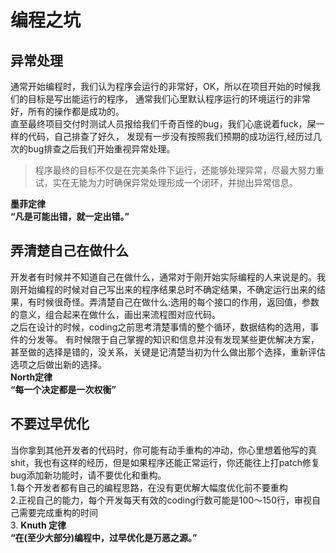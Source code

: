# 编程之坑
## 异常处理
通常开始编程时，我们认为程序会运行的非常好，OK，所以在项目开始的时候我们的目标是写出能运行的程序，
通常我们心里默认程序运行的环境运行的非常好，所有的操作都是成功的。  
直至最终项目交付时测试人员报给我们千奇百怪的bug，我们心底说着fuck，屎一样的代码，自己排查了好久，
发现有一步没有按照我们预期的成功运行,经历过几次的bug排查之后我们开始重视异常处理。  

>程序最终的目标不仅是在完美条件下运行，还能够处理异常，尽最大努力重试，实在无能为力时确保异常处理形成一个闭环，并抛出异常信息。

**墨菲定律**  
**“凡是可能出错，就一定出错。”**

## 弄清楚自己在做什么  
开发者有时候并不知道自己在做什么，通常对于刚开始实际编程的人来说是的。我刚开始编程的时候对自己写出来的程序结果总时不确定结果，不确定运行出来的结果，有时候很奇怪。弄清楚自己在做什么:选用的每个接口的作用，返回值，参数的意义，组合起来在做什么，画出来流程图对应代码。  
之后在设计的时候，coding之前思考清楚事情的整个循环，数据结构的选用，事件的分发等。
有时候限于自己掌握的知识和信息并没有发现某些更优解决方案，甚至做的选择是错的，没关系，关键是记清楚当初为什么做出那个选择，重新评估选项之后做出新的选择。  
**North定律**  
**“每一个决定都是一次权衡”**  

## 不要过早优化
当你拿到其他开发者的代码时，你可能有动手重构的冲动，你心里想着他写的真shit，我也有这样的经历，但是如果程序还能正常运行，你还能往上打patch修复bug添加新功能时，请不要优化和重构。  
1.每个开发者都有自己的编程思路，在没有更优解大幅度优化前不要重构  
2.正视自己的能力，每个开发每天有效的coding行数可能是100～150行，审视自己需要完成重构的时间  
3.
**Knuth 定律**  
**“在(至少大部分)编程中，过早优化是万恶之源。”**
